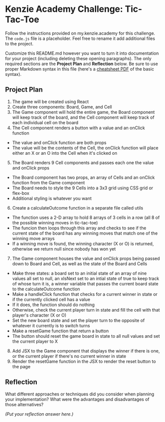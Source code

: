# Kenzie Academy Challenge: Tic-Tac-Toe

Follow the instructions provided on my.kenzie.academy for this challenge. The `code.js` file is a placeholder. Feel free to rename it add additional files to the project.

Customize this README.md however you want to turn it into documentation for your project (including deleting these opening paragraphs). The only required sections are the **Project Plan** and **Reflection** below. Be sure to use proper Markdown syntax in this file (here's a [cheatsheet PDF](https://guides.github.com/pdfs/markdown-cheatsheet-online.pdf) of the basic syntax).

## Project Plan

1. The game will be created using React
2. Create three components: Board, Game, and Cell
3. The Game component will hold the entire game, the Board component will keep track of the board, and the Cell component will keep track of each individual cell on the board
4. The Cell component renders a button with a value and an onClick function
 - The value and onClick function are both props
 - The value will be the contents of the Cell, the onClick function will place either an X or an O into the Cell when it's clicked on
5. The Board renders 9 Cell components and passes each one the value and onClick props
 - The Board component has two props, an array of Cells and an onClick function from the Game component
 - The Board needs to style the 9 Cells into a 3x3 grid using CSS grid or flex-box
 - Additional styling is whatever you want
6. Create a calculateOutcome function in a separate file called utils
 - The function uses a 2-D array to hold 8 arrays of 3 cells in a row (all 8 of the possible winning moves in tic-tac-toe)
 - The funcion then loops through this array and checks to see if the current state of the board has any winning moves that match one of the winning move arrays
 - If a winning move is found, the winning character (X or O) is returned, otherwise we return null since nobody has won yet
7. The Game component houses the value and onClick props being passed down to Board and Cell, as well as the state of the Board and Cells
 - Make three states: a board set to an initial state of an array of nine values all set to null,
                      an xIsNext set to an intial state of true to keep track of whose turn it is,
                      a winner variable that passes the current board state to the calculateOutcome function
 - Make a handleClick function that checks for a current winner in state or if the currently clicked cell has a value
  - If it does, the function should do nothing
  - Otherwise, check the current player turn in state and fill the cell with that player's character (X or O)
  - Set the new board state and set the player turn to the opposite of whatever it currently is to switch turns
 - Make a resetGame function that return a button
  - The button should reset the game board in state to all null values and set the current player to X
8. Add JSX to the Game component that displays the winner if there is one, or the current player if there's no current winner in state
9. Render the resetGame function in the JSX to render the reset button to the page
## Reflection

What different approaches or techniques did you consider when planning your implementation? What were the advantages and disadvantages of those alternatives?

_(Put your reflection answer here.)_